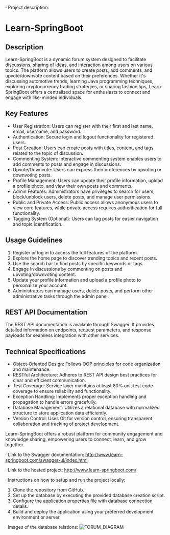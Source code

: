 · Project description: 

# Learn-SpringBoot
 
## Description
Learn-SpringBoot is a dynamic forum system designed to facilitate discussions, sharing of ideas, and interaction among users on various topics. The platform allows users to create posts, add comments, and upvote/downvote content based on their preferences. Whether it's discussing automotive trends, learning Java programming techniques, exploring cryptocurrency trading strategies, or sharing fashion tips, Learn-SpringBoot offers a centralized space for enthusiasts to connect and engage with like-minded individuals.
 
## Key Features
- User Registration: Users can register with their first and last name, email, username, and password.
- Authentication: Secure login and logout functionality for registered users.
- Post Creation: Users can create posts with titles, content, and tags related to the topic of discussion.
- Commenting System: Interactive commenting system enables users to add comments to posts and engage in discussions.
- Upvote/Downvote: Users can express their preferences by upvoting or downvoting posts.
- Profile Management: Users can update their profile information, upload a profile photo, and view their own posts and comments.
- Admin Features: Administrators have privileges to search for users, block/unblock users, delete posts, and manage user permissions.
- Public and Private Access: Public access allows anonymous users to view core features, while private access requires authentication for full functionality.
- Tagging System (Optional): Users can tag posts for easier navigation and topic identification.
 
## Usage Guidelines
1. Register or log in to access the full features of the platform.
2. Explore the home page to discover trending topics and recent posts.
3. Use the search bar to find posts by specific keywords or tags.
4. Engage in discussions by commenting on posts and upvoting/downvoting content.
5. Update your profile information and upload a profile photo to personalize your account.
6. Administrators can manage users, delete posts, and perform other administrative tasks through the admin panel.
 
## REST API Documentation
The REST API documentation is available through Swagger. It provides detailed information on endpoints, request parameters, and response payloads for seamless integration with other services.
 
## Technical Specifications
- Object-Oriented Design: Follows OOP principles for code organization and maintenance.
- RESTful Architecture: Adheres to REST API design best practices for clear and efficient communication.
- Test Coverage: Service layer maintains at least 80% unit test code coverage to ensure reliability and functionality.
- Exception Handling: Implements proper exception handling and propagation to handle errors gracefully.
- Database Management: Utilizes a relational database with normalized structure to store application data efficiently.
- Version Control: Uses Git for version control, ensuring transparent collaboration and tracking of project development.
 
Learn-SpringBoot offers a robust platform for community engagement and knowledge sharing, empowering users to connect, learn, and grow together.

· Link to the Swagger documentation: http://www.learn-springboot.com/swagger-ui/index.html

· Link to the hosted project: http://www.learn-springboot.com/

· Instructions on how to setup and run the project locally: 

1. Clone the repository from GitHub.
2. Set up the database by executing the provided database creation script.
3. Configure the application properties file with database connection details.
4. Build and deploy the application using your preferred development environment or server.

· Images of the database relations: 
![FORUM_DIAGRAM](https://github.com/PlamenIliaYulian/Web_Forum/assets/140453324/e4185e56-c39b-44d4-b2e1-7b792fccbdc1)


